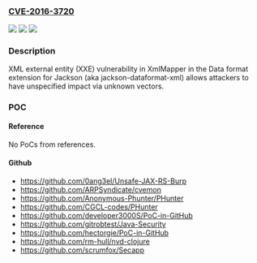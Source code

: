 ### [CVE-2016-3720](https://cve.mitre.org/cgi-bin/cvename.cgi?name=CVE-2016-3720)
![](https://img.shields.io/static/v1?label=Product&message=n%2Fa&color=blue)
![](https://img.shields.io/static/v1?label=Version&message=n%2Fa&color=blue)
![](https://img.shields.io/static/v1?label=Vulnerability&message=n%2Fa&color=brighgreen)

### Description

XML external entity (XXE) vulnerability in XmlMapper in the Data format extension for Jackson (aka jackson-dataformat-xml) allows attackers to have unspecified impact via unknown vectors.

### POC

#### Reference
No PoCs from references.

#### Github
- https://github.com/0ang3el/Unsafe-JAX-RS-Burp
- https://github.com/ARPSyndicate/cvemon
- https://github.com/Anonymous-Phunter/PHunter
- https://github.com/CGCL-codes/PHunter
- https://github.com/developer3000S/PoC-in-GitHub
- https://github.com/gitrobtest/Java-Security
- https://github.com/hectorgie/PoC-in-GitHub
- https://github.com/rm-hull/nvd-clojure
- https://github.com/scrumfox/Secapp

